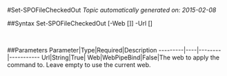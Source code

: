 #Set-SPOFileCheckedOut
*Topic automatically generated on: 2015-02-08*


##Syntax
    Set-SPOFileCheckedOut [-Web [<WebPipeBind>]] -Url [<String>]

&nbsp;

##Parameters
Parameter|Type|Required|Description
---------|----|--------|-----------
Url|String|True|
Web|WebPipeBind|False|The web to apply the command to. Leave empty to use the current web.
